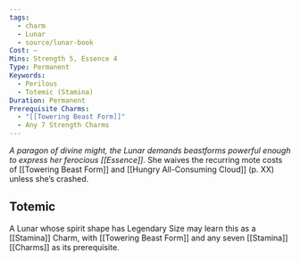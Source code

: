 ```yaml
---
tags:
  - charm
  - Lunar
  - source/lunar-book
Cost: —
Mins: Strength 5, Essence 4
Type: Permanent
Keywords:
  - Perilous
  - Totemic (Stamina)
Duration: Permanent
Prerequisite Charms:
  - "[[Towering Beast Form]]"
  - Any 7 Strength Charms
---
```

*A paragon of divine might, the Lunar demands beastforms powerful enough to express her ferocious [[Essence]].*
She waives the recurring mote costs of [[Towering Beast Form]] and [[Hungry All-Consuming Cloud]] (p. XX) unless she’s crashed. 
## Totemic 

A Lunar whose spirit shape has Legendary Size may learn this as a [[Stamina]] Charm, with [[Towering Beast Form]] and any seven [[Stamina]] [[Charms]] as its prerequisite.